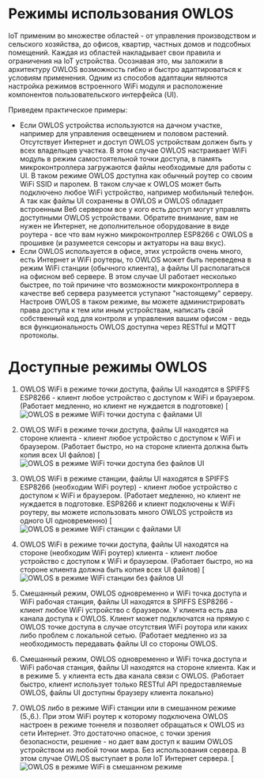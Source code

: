 # Режимы использования OWLOS 

IoT применим во множестве областей - от управления производством и сельского хозяйства, до офисов, квартир, частных домов и подсобных помещений. 
Каждая из областей накладывает свои правила и ограничения на IoT устройства. Осознавая это, мы заложили в архитектуру OWLOS возможность гибко и быстро адаптироваться к условиям применения.
Одним из способов адаптации являются настройка режимов встроенного WiFi модуля и расположение компонентов пользовательского интерфейса (UI).

Приведем практическое примеры:
- Если OWLOS устройства используются на дачном участке, например для управления освещением и половом растений. Отсутствует Интернет и доступ OWLOS устройствам должен быть у всех владельцев участка. В этом случае OWLOS настраивает WiFi модуль в режим самостоятельной точки доступа, в память микроконтроллера загружаются файлы необходимые для работы с UI. В таком режиме OWLOS доступна как обычный роутер со своим WiFi SSID и паролем. В таком случае к OWLOS может быть подключено любое WiFi устройство, например мобильный телефон. А так как файлы UI сохранены в OWLOS и OWLOS обладает встроенным Веб сервером все у кого есть доступ могут управлять доступными OWLOS устройствами. Обратите внимание, вам не нужен не Интернет, не дополнительное оборудование в виде роутера - все что вам нужно микроконтроллер ESP8266 с OWLOS в прошивке (и разумеется сенсоры и актуаторы на ваш вкус).
- Если OWLOS используется в офисе, этих устройств очень много, есть Интернет и WiFi роутеры, то OWLOS может быть переведена в режим WiFi станции (обычного клиента), а файлы UI располагаться на офисном веб сервере. В этом случае UI работает несколько быстрее, по той причине что возможности микроконтроллера в качестве веб сервера разумеется уступают "настоящему" серверу. Настроив OWLOS в таком режиме, вы можете администрировать права доступа к тем или иным устройствам, написать свой собственный код для контроля и управления вашим офисом - ведь вся функциональность OWLOS доступна через RESTful и MQTT протоколы. 

# Доступные режимы OWLOS 
1. OWLOS WiFi в режиме точки доступа, файлы UI находятся в SPIFFS ESP8266 - клиент любое устройство с доступом к WiFi и браузером. (Работает медленно, но клиент не нуждается в подготовке)
[![OWLOS в режиме WiFi точки доступа с файлами UI](https://github.com/KirinDenis/owlos/raw/master/Documentation/En/Documentation/owlos_scheme_WiFIAPusage.png)

2. OWLOS WiFi в режиме точки доступа, файлы UI находятся на стороне клиента - клиент любое устройство с доступом к WiFi и браузером. (Работает быстро, но на стороне клиента должна быть копия всех UI файлов)
[![OWLOS в режиме WiFi точки доступа без файлов UI](https://github.com/KirinDenis/owlos/raw/master/Documentation/En/Documentation/owlos_scheme_WiFIAPusageUintClient.png)

3. OWLOS WiFi в режиме станции, файлы UI находятся в SPIFFS ESP8266 (необходим WiFi роутер) - клиент любое устройство с доступом к WiFi и браузером. (Работает медленно, но клиент не нуждается в подготовке. ESP8266 и клиент подключены к WiFi роутеру, вы можете использовать много OWLOS устройств из одного UI одновременно)
[![OWLOS в режиме WiFi станции с файлами UI](https://github.com/KirinDenis/owlos/raw/master/Documentation/En/Documentation/owlos_scheme_WiFISTusage.png)

4. OWLOS WiFi в режиме точки доступа, файлы UI находятся на стороне (необходим WiFi роутер) клиента - клиент любое устройство с доступом к WiFi и браузером. (Работает быстро, но на стороне клиента должна быть копия всех UI файлов)
[![OWLOS в режиме WiFi станции без файлов UI](https://github.com/KirinDenis/owlos/raw/master/Documentation/En/Documentation/owlos_scheme_WiFISTusageUintClient.png)

5. Смешанный режим, OWLOS одновременно и WiFi точка доступа и WiFi рабочая станция, файлы UI находятся в SPIFFS ESP8266 - клиент любое WiFi устройство с браузером. У клиента есть два канала доступа к OWLOS. Клиент может подключатся на прямую с OWLOS точке доступа в случае отсутствия WiFi роутора или каких либо проблем с локальной сетью. (Работает медленно из за необходимость передавать файлы UI со стороны OWLOS.

6. Смешанный режим, OWLOS одновременно и WiFi точка доступа и WiFi рабочая станция, файлы UI находятся на стороне клиента. Как и в режиме 5. у клиента есть два канала связи с OWLOS. (Работает быстро, клиент использует только RESTful API предоставляемые OWLOS, файлы UI доступны браузеру клиента локально)

7. OWLOS либо в режиме WiFi станции или в смешанном режиме (5.,6.). При этом WiFi роутер к которому подключена OWLOS настроен в режиме тоннеля и позволяет обращаться к OWLOS из сети Интернет. Это достаточно опасное, с точки зрения безопасности, решение - но дает вам доступ к вашим OWLOS устройством из любой точки мира. Без использования сервера. В этом случае OWLOS выступает в роли IoT Интернет сервера. 
[![OWLOS в режиме WiFi в смешанном режиме](https://github.com/KirinDenis/owlos/raw/master/Documentation/En/Documentation/owlos_scheme_WiFIMixedUsage.png)

